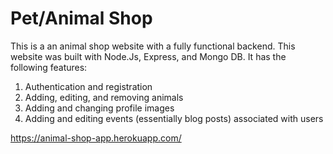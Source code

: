 # Pet/Animal Shop

This is a an animal shop website with a fully functional backend. This website was built with Node.Js, Express, and Mongo DB. It has the following features:

1. Authentication and registration
2. Adding, editing, and removing animals
3. Adding and changing profile images
4. Adding and editing events (essentially blog posts) associated with users

https://animal-shop-app.herokuapp.com/
